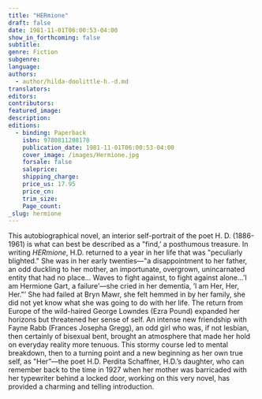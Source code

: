 ```yaml
---
title: "HERmione"
draft: false
date: 1981-11-01T06:00:53-04:00
show_in_forthcoming: false
subtitle:
genre: Fiction
subgenre:
language:
authors:
  - author/hilda-doolittle-h.-d.md
translators:
editors:
contributors:
featured_image:
description:
editions:
  - binding: Paperback
    isbn: 9780811208178
    publication_date: 1981-11-01T06:00:53-04:00
    cover_image: /images/Hermione.jpg
    forsale: false
    saleprice:
    shipping_charge:
    price_us: 17.95
    price_cn:
    trim_size:
    Page_count:
_slug: hermione
---
```


This autobiographical novel, an interior self-portrait of the poet H. D. (1886-1961) is what can best be described as a "find,’ a posthumous treasure. In writing _HERmione_, H.D. returned to a year in her life that was "peculiarly blighted." She was in her early twenties––"a disappointment to her father, an odd duckling to her mother, an importunate, overgrown, unincarnated entity that had no place… Waves to fight against, to fight against alone…’I am Hermione Gart, a failure’––she cried in her dementia, ’l am Her, Her, Her."’ She had failed at Bryn Mawr, she felt hemmed in by her family, she did not yet know what she was going to do with her life. The return from Europe of the wild-haired George Lowndes (Ezra Pound) expanded her horizons but threatened her sense of self. An intense new friendship with Fayne Rabb (Frances Josepha Gregg), an odd girl who was, if not lesbian, then certainly of bisexual bent, brought an atmosphere that made her hold on everyday reality more tenuous. This stormy course led to mental breakdown, then to a turning point and a new beginning as her own true self, as "Her”––the poet H.D. Perdita Schaffner, H.D.’s daughter, who can remember back to the time in 1927 when her mother was barricaded with her typewriter behind a locked door, working on this very novel, has provided a charming and telling introduction.


